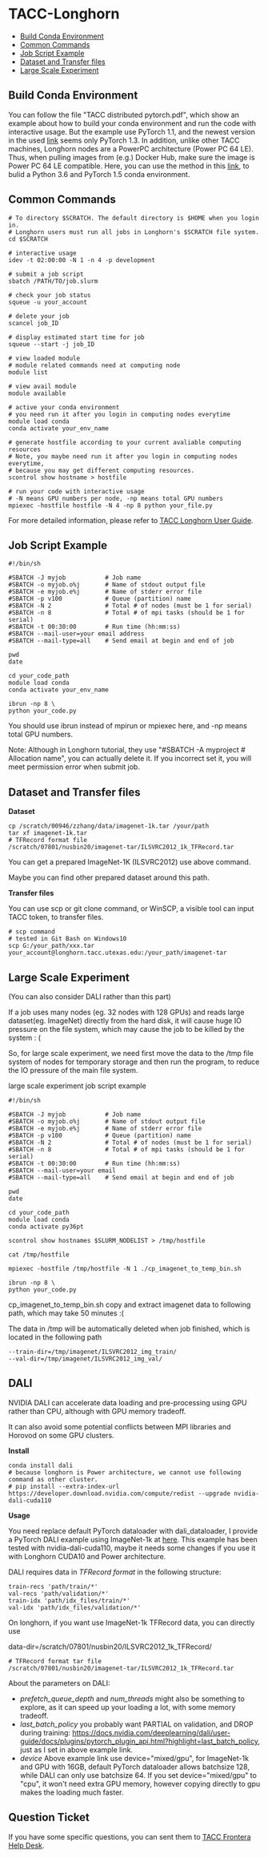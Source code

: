 # TACC-Longhorn

- [Build Conda Environment ](#build-conda-environment )
- [Common Commands](#common-commands)
- [Job Script Example](#job-script-example)
- [Dataset and Transfer files](#dataset-and-transfer-files)
- [Large Scale Experiment](#large-scale-experiment)

## Build Conda Environment 

You can follow the file "TACC distributed pytorch.pdf", which show an example about how to build your conda environment and run the code with interactive usage. But the example use PyTorch 1.1, and the newest version in the used [link](https://public.dhe.ibm.com/ibmdl/export/pub/software/server/ibm-ai/conda/) seems only PyTorch 1.3. In addition, unlike other TACC machines, Longhorn nodes are a PowerPC architecture (Power PC 64 LE). Thus, when pulling images from (e.g.) Docker Hub, make sure the image is Power PC 64 LE compatible.  Here, you can use the method in this [link](https://stackoverflow.com/questions/52750622/how-to-install-pytorch-on-power-8-or-ppc64-machine/64528124#64528124?newreg=1b10fc8fcbed4beca9cdc3d4238359a5), to bulid a Python 3.6 and PyTorch 1.5 conda environment.

## Common Commands

```shell
# To directory $SCRATCH. The default directory is $HOME when you login in.
# Longhorn users must run all jobs in Longhorn's $SCRATCH file system.
cd $SCRATCH

# interactive usage
idev -t 02:00:00 -N 1 -n 4 -p development

# submit a job script
sbatch /PATH/TO/job.slurm

# check your job status
squeue -u your_account

# delete your job
scancel job_ID

# display estimated start time for job
squeue --start -j job_ID

# view loaded module
# module related commands need at computing node
module list

# view avail module
module available

# active your conda environment
# you need run it after you login in computing nodes everytime
module load conda
conda activate your_env_name

# generate hostfile according to your current avaliable computing resources
# Note, you maybe need run it after you login in computing nodes everytime, 
# because you may get different computing resources.
scontrol show hostname > hostfile

# run your code with interactive usage
# -N means GPU numbers per node, -np means total GPU numbers
mpiexec -hostfile hostfile -N 4 -np 8 python your_file.py
```

For more detailed information, please refer to [TACC Longhorn User Guide](https://portal.tacc.utexas.edu/user-guides/longhorn).

## Job Script Example

```
#!/bin/sh

#SBATCH -J myjob           # Job name
#SBATCH -o myjob.o%j       # Name of stdout output file
#SBATCH -e myjob.e%j       # Name of stderr error file
#SBATCH -p v100            # Queue (partition) name
#SBATCH -N 2               # Total # of nodes (must be 1 for serial)
#SBATCH -n 8               # Total # of mpi tasks (should be 1 for serial)
#SBATCH -t 00:30:00        # Run time (hh:mm:ss)
#SBATCH --mail-user=your email address
#SBATCH --mail-type=all    # Send email at begin and end of job

pwd
date

cd your_code_path
module load conda
conda activate your_env_name

ibrun -np 8 \
python your_code.py
```

You should use ibrun instead of mpirun or mpiexec here, and -np means total GPU numbers.

Note: Although in Longhorn tutorial, they use "#SBATCH -A myproject       # Allocation name", you can actually delete it. If you incorrect set it, you will meet permission error when submit job.

## Dataset and Transfer files

**Dataset**

```shell
cp /scratch/00946/zzhang/data/imagenet-1k.tar /your/path
tar xf imagenet-1k.tar
# TFRecord format file
/scratch/07801/nusbin20/imagenet-tar/ILSVRC2012_1k_TFRecord.tar 
```

You can get a prepared ImageNet-1K (ILSVRC2012) use above command.

Maybe you can find other prepared dataset around this path.

**Transfer files**

You can use scp or git clone command,  or WinSCP, a visible tool can input TACC token, to transfer files.

```shell
# scp command
# tested in Git Bash on Windows10
scp G:/your_path/xxx.tar your_account@longhorn.tacc.utexas.edu:/your_path/imagenet-tar
```

## Large Scale Experiment

(You can also consider DALI rather than this part)

If a job uses many nodes (eg. 32 nodes with 128 GPUs) and reads large dataset(eg. ImageNet) directly from the hard disk, it will cause huge IO pressure on the file system, which may cause the job to be killed by the system : (

So, for large scale experiment, we need first move the data to the /tmp file system of nodes for temporary storage and then run the program, to reduce the IO pressure of the main file system.

large scale experiment job script example

```shell
#!/bin/sh

#SBATCH -J myjob           # Job name
#SBATCH -o myjob.o%j       # Name of stdout output file
#SBATCH -e myjob.e%j       # Name of stderr error file
#SBATCH -p v100            # Queue (partition) name
#SBATCH -N 2               # Total # of nodes (must be 1 for serial)
#SBATCH -n 8               # Total # of mpi tasks (should be 1 for serial)
#SBATCH -t 00:30:00        # Run time (hh:mm:ss)
#SBATCH --mail-user=your email
#SBATCH --mail-type=all    # Send email at begin and end of job

pwd
date

cd your_code_path
module load conda
conda activate py36pt

scontrol show hostnames $SLURM_NODELIST > /tmp/hostfile

cat /tmp/hostfile

mpiexec -hostfile /tmp/hostfile -N 1 ./cp_imagenet_to_temp_bin.sh

ibrun -np 8 \
python your_code.py
```

cp_imagenet_to_temp_bin.sh copy and extract imagenet data to following path, which may take 50 minutes :( 

The data in /tmp will be automatically deleted when job finished, which is located in the following path

```shell
--train-dir=/tmp/imagenet/ILSVRC2012_img_train/
--val-dir=/tmp/imagenet/ILSVRC2012_img_val/
```

## DALI

NVIDIA DALI can accelerate data loading and pre-processing using GPU rather than CPU, although with GPU memory tradeoff. 

It can also avoid some potential conflicts between MPI libraries and Horovod on some GPU clusters.  

**Install**

```shell
conda install dali
# because longhorn is Power architecture, we cannot use following command as other cluster.
# pip install --extra-index-url https://developer.download.nvidia.com/compute/redist --upgrade nvidia-dali-cuda110
```

**Usage**

You need replace default PyTorch dataloader with dali_dataloader, I provide a PyTorch DALI example using ImageNet-1k at [here](https://github.com/NUS-HPC-AI-Lab/LARS-ImageNet-PyTorch). This example has been tested with nvidia-dali-cuda110, maybe it needs some changes if you use it with Longhorn CUDA10 and Power architecture.

DALI requires data in *TFRecord format* in the following structure:

```
train-recs 'path/train/*' 
val-recs 'path/validation/*' 
train-idx 'path/idx_files/train/*' 
val-idx 'path/idx_files/validation/*' 
```

On longhorn, if you want use ImageNet-1k TFRecord data, you can directly use

data-dir=/scratch/07801/nusbin20/ILSVRC2012_1k_TFRecord/

```shell
# TFRecord format tar file
/scratch/07801/nusbin20/imagenet-tar/ILSVRC2012_1k_TFRecord.tar 
```

About the parameters on DALI:

- *prefetch_queue_depth* and *num_threads*  might also be something to explore, as it can speed up your loading a lot, with some memory tradeoff.
- *last_batch_policy*  you probably want PARTIAL on validation, and DROP during training: https://docs.nvidia.com/deeplearning/dali/user-guide/docs/plugins/pytorch_plugin_api.html?highlight=last_batch_policy, just as I set in above example link.
- *device*  Above example link use device="mixed/gpu", for ImageNet-1k and GPU with 16GB, default PyTorch dataloader allows batchsize 128, while DALI can only use batchsize 64. If you set device="mixed/gpu" to "cpu", it won't need extra GPU memory, however copying directly to gpu makes the loading much faster.

## Question Ticket

If you have some specific questions, you can sent them to [TACC Frontera Help Desk](https://frontera-portal.tacc.utexas.edu/user-guide/help/).